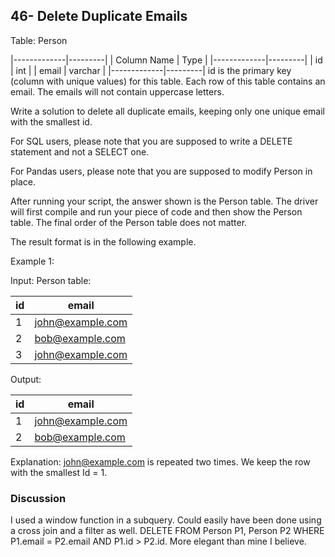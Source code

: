 ## 46- Delete Duplicate Emails

Table: Person

|-------------|---------|
| Column Name | Type    |
|-------------|---------|
| id          | int     |
| email       | varchar |
|-------------|---------|
id is the primary key (column with unique values) for this table.
Each row of this table contains an email. The emails will not contain uppercase letters.
 

Write a solution to delete all duplicate emails, keeping only one unique email with the smallest id.

For SQL users, please note that you are supposed to write a DELETE statement and not a SELECT one.

For Pandas users, please note that you are supposed to modify Person in place.

After running your script, the answer shown is the Person table. The driver will first compile and run your piece of code and then show the Person table. The final order of the Person table does not matter.

The result format is in the following example.

Example 1:

Input: 
Person table:

| id | email            |
|----|------------------|
| 1  | john@example.com |
| 2  | bob@example.com  |
| 3  | john@example.com |

Output: 

| id | email            |
|----|------------------|
| 1  | john@example.com |
| 2  | bob@example.com  |

Explanation: john@example.com is repeated two times. We keep the row with the smallest Id = 1.

### Discussion
I used a window function in a subquery. Could easily have been done using a cross join and a filter as well.
DELETE FROM Person P1, Person P2 WHERE P1.email = P2.email AND P1.id > P2.id.
More elegant than mine I believe.